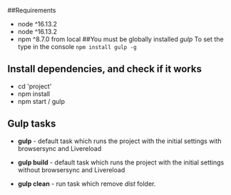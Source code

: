 ##Requirements
* node ^16.13.2
* node ^16.13.2
* npm ^8.7.0
from local
##You must be globally installed *gulp*
To set the type in the console `npm install gulp -g`

## Install dependencies, and check if it works

* cd 'project'
* npm install
* npm start / gulp

## Gulp tasks

* **gulp** - default task which runs the project with the initial settings with browsersync and Livereload

* **gulp build** - default task which runs the project with the initial settings without browsersync and Livereload

* **gulp clean** - run task which remove *dist* folder.
